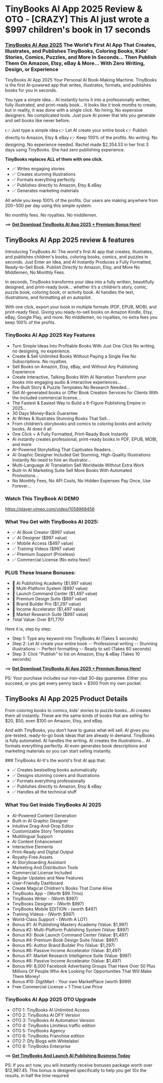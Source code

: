 # TinyBooks AI App 2025 Review & OTO - [CRAZY] This AI just wrote a $997 children's book in 17 seconds

### [TinyBooks AI App 2025](https://jvupsell.com/2025/02/tinybooks-ai-app-2025-review-oto/) The World’s First AI App That Creates, Illustrates, and Publishes TinyBooks, Coloring Books, Kids’ Stories, Comics, Puzzles, and More In Seconds… Then Publish Them On Amazon, Etsy, eBay & More… With Zero Writing, Design, or Experience

TinyBooks AI App 2025 Your Personal AI Book-Making Machine. TinyBooks is the first AI-powered app that writes, illustrates, formats, and publishes books for you in seconds.

​You type a simple idea… AI instantly turns it into a professionally written, fully illustrated, and print-ready book… It looks like it took months to create, but in reality, it was done with a single click.
No hiring. No expensive designers. No complicated tools. Just pure AI power that lets you generate and sell books like never before.

👉 Just type a simple idea 👉 Let AI create your entire book 👉 Publish directly to Amazon, Etsy & eBay 👉 Keep 100% of the profits. No writing. No designing. No experience needed. Rachel made $2,354.53 in her first 3 days using TinyBooks. She had zero publishing experience.

**TinyBooks replaces ALL of them with one click.**

- ✅ Writes engaging stories
- ✅ Creates stunning illustrations 
- ✅ Formats everything perfectly 
- ✅ Publishes directly to Amazon, Etsy & eBay
- ✅ Generates marketing materials

All while you keep 100% of the profits. Our users are making anywhere from $200-$500 per day using this simple system.

No monthly fees. No royalties. No middlemen.

==> [**Get Download TinyBooks AI App 2025 + Premium Bonus Here!**](https://warriorplus.com/o2/a/m0kgcpk/0)

## TinyBooks AI App 2025 review & features

Introducing TinyBooks AI: The world's first AI app that creates, illustrates, and publishes children's books, coloring books, comics, and puzzles in seconds. Just Enter an Idea, and AI Instantly Produces a Fully Formatted, Ready-to-Sell Book. Publish Directly to Amazon, Etsy, and More No Middlemen, No Monthly Fees.

In seconds, TinyBooks transforms your idea into a fully written, beautifully designed, and print-ready book… whether it’s a children’s story, comic, puzzle book, coloring book, or activity book. AI handles the text, illustrations, and formatting all on autopilot.

With one click, export your book in multiple formats (PDF, EPUB, MOBI, and print-ready files). Giving you ready-to-sell books on Amazon Kindle, Etsy, eBay, Google Play, and more. No middlemen, no royalties, no extra fees you keep 100% of the profits.

### TinyBooks AI App 2025 Key Features
- Turn Simple Ideas Into Profitable Books With Just One Click No writing, no designing, no experience.
- Create & Sell Unlimited Books Without Paying a Single Fee No Subscriptions. No royalties.
- Sell Books on Amazon, Etsy, eBay, and Without Any Publishing Experience 
- Create Interactive, Talking Books With AI Narration Transform your books into engaging audio & interactive experiences…
- Pre-Built Story & Puzzle Templates No Research Needed…
- Sell AI-generated books or Offer Book Creation Services for Clients With the included commercial license…
- The Fastest & Easiest Way to Build a 6-Figure Publishing Empire in 2025…
- 30 Days Money-Back Guarantee
- AI Writes & Illustrates Stunning Books That Sell…
- From children’s storybooks and comics to coloring books and activity books, AI does it all
- One Click = A Fully Formatted, Print-Ready Book Instantly
- AI instantly creates professional, print-ready books in PDF, EPUB, MOBI, and more
- AI-Powered Storytelling That Captivates Readers...
- AI Graphic Designer Included Get Stunning, High-Quality Illustrations Instantly No need to hire an illustrator…
- Multi-Language AI Translation Sell Worldwide Without Extra Work
- Built-In AI Marketing Suite Sell More Books With Automated Promotions…
- No Monthly Fees, No API Costs, No Hidden Expenses Pay Once, Use Forever…

### Watch This TinyBook AI DEMO
https://player.vimeo.com/video/1058968456

### What You Get with TinyBooks AI 2025: 
- ✅ AI Book Creator ($997 value)
- ✅ AI Designer ($997 value) 
- ✅ Mobile Access ($497 value) 
- ✅ Training Videos ($997 value)
- ✅ Premium Support (Priceless) 
- ✅ Commercial License (No extra fees!)

### PLUS These Insane Bonuses: 
- 🎁 AI Publishing Academy ($1,997 value) 
- 🎁 Multi-Platform System ($997 value) 
- 🎁 Launch Command Center ($1,497 value) 
- 🎁 Premium Design Suite ($897 value) 
- 🎁 Brand Builder Pro ($1,297 value) 
- 🎁 Income Accelerator ($1,497 value) 
- 🎁 Market Research Suite ($997 value)
- Total Value: Over $11,770!

Here it is, step by step:

- Step 1: Type any keyword into TinyBooks AI (Takes 5 seconds)
- Step 2: Let AI create your entire book
-- Professional writing
-- Stunning illustrations
-- Perfect formatting
-- Ready to sell (Takes 60 seconds)
- Step 3: Click "Publish" to list on Amazon, Etsy & eBay (Takes 10 seconds)

==> [**Get Download TinyBooks AI App 2025 + Premium Bonus Here!**](https://warriorplus.com/o2/a/m0kgcpk/0)

PS: Your purchase includes our iron-clad 30-day guarantee. Either you succeed, or you get every penny back + $300 from my own pocket.

## TinyBooks AI App 2025 Product Details

From coloring books to comics, kids' stories to puzzle books…AI creates them all instantly. These are the same kinds of books that are selling for $20, $50, even $100 on Amazon, Etsy, and eBay.

And with TinyBooks, you don’t have to guess what will sell. AI gives you pre-tested, ready-to-go book ideas that are already in demand. TinyBooks is fully automated. AI handles the writing. AI creates the illustrations…
​AI formats everything perfectly. AI even generates book descriptions and marketing materials so you can start selling instantly.

​### TinyBooks AI-It's the world's first AI app that: 

- ✅ Creates bestselling books automatically 
- ✅ Designs stunning covers and illustrations 
- ✅ Formats everything professionally 
- ✅ Publishes directly to Amazon, Etsy & eBay 
- ✅ Handles all the technical stuff

### What You Get Inside TinyBooks AI 2025

- AI-Powered Content Generation
- Built-in AI Graphic Designer
- Intuitive Drag-And-Drop Editor
- Customizable Story Templates
- Multilingual Support
- AI Content Enhancement
- Interactive Elements
- Print-Ready and Digital Output
- Royalty-Free Assets
- AI Storyboarding Assistant
- Marketing And Distribution Tools
- Commercial License Included
- Regular Updates and New Features
- User-Friendly Dashboard
- Create Magical Children's Books That Come Alive
- TinyBooks App - (Worth $99 7/mo)
- TinyBooks Writer - (Worth $997)
- TinyBooks Designer - (Worth $997)
- TinyBooks Mobile EDITION - (worth $497)
- Training Videos - (Worth $997) 
- World-Class Support - (Worth A LOT)
- Bonus #1: AI Publishing Mastery Academy (Value: $1,997)
- Bonus #2: Multi-Platform Publishing System (Value: $997)
- Bonus #3: Book Launch Command Center (Value: $1,497)
- Bonus #4: Premium Book Design Suite (Value: $897)
- Bonus #5: Author Brand Builder Pro (Value: $1,297)
- Bonus #6: Passive Income Accelerator (Value: $1,497)
- Bonus #7: Market Research Intelligence Suite (Value: $997)
- Bonus #8: Passive Income Accelerator (Value: $1,497)
- Bonus #9: 8,000 Facebook Advertising Groups That Have Over 50 Plus Millions Of People Who Are Looking For Opportunities That Will Make Them Money!
- Bonus #10:  DigitMart - Your own MarketPlace (worth $999)
- Free Commercial License + 1 Time Low Price

### TinyBooks AI App 2025 OTO Upgrade

- OTO 1: TinyBooks AI Unlimited Access 
- OTO 2: TinyBooks AI DFY Version
- OTO 3: TinyBooks AI Automation Version
- OTO 4: TinyBooks Limitless traffic edition
- OTO 5:  TinyBooks Agency
- OTO 6: TinyBooks  Franchise edition
- OTO 7: Dfy Blogs with Whitelabel
- OTO 8: TinyBooks Enterprise

==> [**Get TinyBooks And Launch AI Publishing Business Today**](https://warriorplus.com/o2/a/m0kgcpk/0)

PS: If you act now, you will instantly receive bonuses package worth over $12,987.45. This bonus is designed specifically to help you get 10x the results, in half the time required


